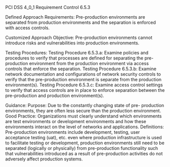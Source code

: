 PCI DSS 4_0_1 Requirement Control 6.5.3

Defined Approach Requirements:
Pre-production environments are separated from production environments and the separation is enforced with access controls.

Customized Approach Objective:
Pre-production environments cannot introduce risks and vulnerabilities into production environments.

Testing Procedures:
Testing Procedure 6.5.3.a: Examine policies and procedures to verify that processes are defined for separating the pre- production environment from the production environment via access controls that enforce the separation.
Testing Procedure 6.5.3.b: Examine network documentation and configurations of network security controls to verify that the pre-production environment is separate from the production environment(s).
Testing Procedure 6.5.3.c: Examine access control settings to verify that access controls are in place to enforce separation between the pre-production and production environment(s).

Guidance:
Purpose: Due to the constantly changing state of pre- production environments, they are often less secure than the production environment. Good Practice: Organizations must clearly understand which environments are test environments or development environments and how these environments interact on the level of networks and applications. Definitions: Pre-production environments include development, testing, user acceptance testing (uat), etc. even where production infrastructure is used to facilitate testing or development, production environments still need to be separated (logically or physically) from pre-production functionality such that vulnerabilities introduced as a result of pre-production activities do not adversely affect production systems.